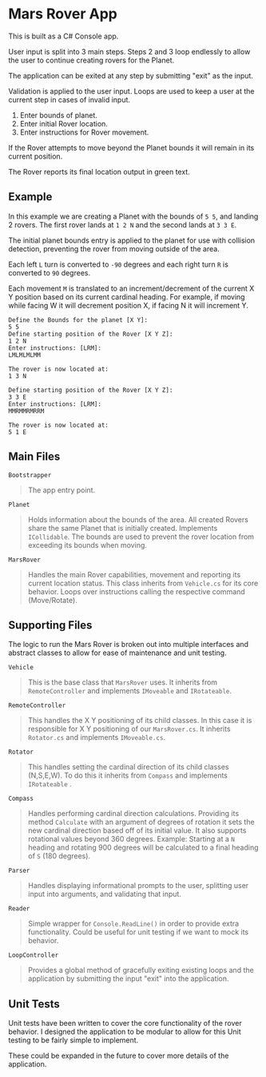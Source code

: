 # Mars Rover App

This is built as a C# Console app.
 
User input is split into 3 main steps. Steps 2 and 3 loop endlessly to allow the user to continue creating rovers for the Planet. 

The application can be exited at any step by submitting "exit" as the input.

Validation is applied to the user input. Loops are used to keep a user at the current step in cases of invalid input.

1. Enter bounds of planet.
2. Enter initial Rover location.
3. Enter instructions for Rover movement.

If the Rover attempts to move beyond the Planet bounds it will remain in its current position.

The Rover reports its final location output in green text.

## Example
In this example we are creating a Planet with the bounds of `5 5`, and landing 2 rovers. The first rover lands at `1 2 N` and the second lands at `3 3 E`.

The initial planet bounds entry is applied to the planet for use with collision detection, preventing the rover from moving outside of the area.

Each left `L` turn is converted to `-90` degrees and each right turn `R`
is converted to `90` degrees.

Each movement `M` is translated to an increment/decrement of the current X Y position based on its current cardinal heading. For example, if moving while facing W it will decrement position X, if facing N it will increment Y.

```
Define the Bounds for the planet [X Y]:
5 5
Define starting position of the Rover [X Y Z]:
1 2 N
Enter instructions: [LRM]:
LMLMLMLMM

The rover is now located at:
1 3 N

Define starting position of the Rover [X Y Z]:
3 3 E
Enter instructions: [LRM]:
MMRMMRMRRM

The rover is now located at:
5 1 E
```

## Main Files
`Bootstrapper` 
> The app entry point.

`Planet` 
> Holds information about the bounds of the area. All created Rovers share the same Planet that is initially created. Implements `ICollidable`. The bounds are used to prevent the rover location from exceeding its bounds when moving.

`MarsRover` 
> Handles the main Rover capabilities, movement and reporting its current location status. This class inherits from `Vehicle.cs` for its core behavior. Loops over instructions calling the respective command (Move/Rotate).

## Supporting Files

The logic to run the Mars Rover is broken out into multiple interfaces and abstract classes to allow for ease of maintenance and unit testing.

`Vehicle` 
> This is the base class that `MarsRover` uses. It inherits from `RemoteController` and implements `IMoveable` and `IRotateable`.

`RemoteController` 
> This handles the X Y positioning of its child classes. In this case it is responsible for X Y positioning of our `MarsRover.cs`. It inherits `Rotator.cs` and implements `IMoveable.cs`.

`Rotator`
> This handles setting the cardinal direction of its child classes (N,S,E,W). To do this it inherits from `Compass` and implements ` IRotateable` .

`Compass`
> Handles performing cardinal direction calculations. Providing its method `Calculate` with an argument of degrees of rotation it sets the new cardinal direction based off of its initial value.
> It also supports rotational values beyond 360 degrees. Example: Starting at a `N` heading and rotating 900 degrees will be calculated to a final heading of `S` (180 degrees).

`Parser`
> Handles displaying informational prompts to the user, splitting user input into arguments, and validating that input.

`Reader`
> Simple wrapper for `Console.ReadLine()` in order to provide extra functionality. Could be useful for unit testing if we want to mock its behavior.

`LoopController`
> Provides a global method of gracefully exiting existing loops and the application by submitting the input "exit" into the application.

## Unit Tests
Unit tests have been written to cover the core functionality of the rover behavior. I designed the application to be modular to allow for this Unit testing to be fairly simple to implement.

These could be expanded in the future to cover more details of the application.
